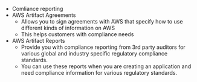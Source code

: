 
- Comliance reporting
- AWS Artifact Agreements
	- Allows you to sign agreements with AWS that specify how to use different kinds of information on AWS
	- This helps customers with compliance needs
- AWS Artifact Reports
	- Provide you with compliance reporting from 3rd party auditors for various global and industry specific regulatory compliance standards.
	- You can use these reports when you are creating an application and need compliance information for various regulatory standards.
